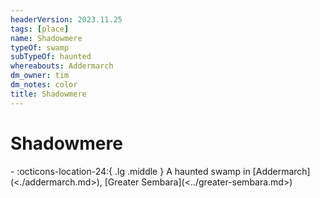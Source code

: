```yaml
---
headerVersion: 2023.11.25
tags: [place]
name: Shadowmere
typeOf: swamp
subTypeOf: haunted
whereabouts: Addermarch
dm_owner: tim
dm_notes: color
title: Shadowmere
---
```

# Shadowmere
<div class="grid cards ext-narrow-margin ext-one-column" markdown>
-    :octicons-location-24:{ .lg .middle } A haunted swamp in [Addermarch](<./addermarch.md>), [Greater Sembara](<../greater-sembara.md>)  
</div>


